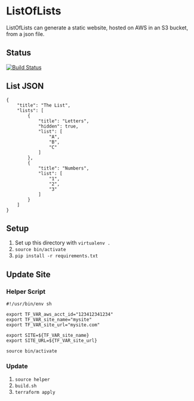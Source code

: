 #  ListOfLists

ListOfLists can generate a static website, hosted on AWS in an S3 bucket, from a json file.

## Status

[![Build Status](https://travis-ci.org/jluszcz/ListOfLists.svg?branch=master)](https://travis-ci.org/jluszcz/ListOfLists)

## List JSON

    {
        "title": "The List",
        "lists": [
            {
                "title": "Letters",
                "hidden": true,
                "list": [
                    "A",
                    "B",
                    "C"
                ]
            },
            {
                "title": "Numbers",
                "list": [
                    "1",
                    "2",
                    "3"
                ]
            }
        ]
    }

## Setup

1. Set up this directory with `virtualenv .`
1. `source bin/activate`
1. `pip install -r requirements.txt`

## Update Site

### Helper Script

    #!/usr/bin/env sh

    export TF_VAR_aws_acct_id="123412341234"
    export TF_VAR_site_name="mysite"
    export TF_VAR_site_url="mysite.com"

    export SITE=${TF_VAR_site_name}
    export SITE_URL=${TF_VAR_site_url}

    source bin/activate

### Update

1. `source helper`
1. `build.sh`
1. `terraform apply`
